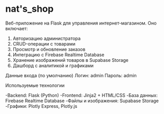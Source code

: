 # nat's_shop

Веб-приложение на Flask для управления интернет-магазином. Оно включает:

1. Авторизацию администратора
2. CRUD-операции с товарами
3. Просмотр и обновление заказов
4. Интеграцию с Firebase Realtime Database
5. Хранение изображений товаров в Supabase Storage
6. Дашборд с аналитикой и графиками

Данные входа (по умолчанию)
Логин: admin
Пароль: admin

Используемые технологии

-Backend: Flask (Python)
-Frontend: Jinja2 + HTML/CSS
-База данных: Firebase Realtime Database
-Файлы и изображения: Supabase Storage
-Графики: Plotly Express, Plotly.js
